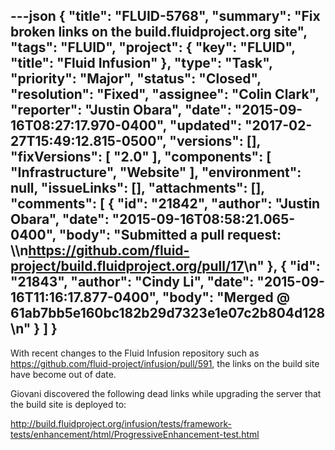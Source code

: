 ---json
{
  "title": "FLUID-5768",
  "summary": "Fix broken links on the build.fluidproject.org site",
  "tags": "FLUID",
  "project": {
    "key": "FLUID",
    "title": "Fluid Infusion"
  },
  "type": "Task",
  "priority": "Major",
  "status": "Closed",
  "resolution": "Fixed",
  "assignee": "Colin Clark",
  "reporter": "Justin Obara",
  "date": "2015-09-16T08:27:17.970-0400",
  "updated": "2017-02-27T15:49:12.815-0500",
  "versions": [],
  "fixVersions": [
    "2.0"
  ],
  "components": [
    "Infrastructure",
    "Website"
  ],
  "environment": null,
  "issueLinks": [],
  "attachments": [],
  "comments": [
    {
      "id": "21842",
      "author": "Justin Obara",
      "date": "2015-09-16T08:58:21.065-0400",
      "body": "Submitted a pull request: \\\n<https://github.com/fluid-project/build.fluidproject.org/pull/17>\n"
    },
    {
      "id": "21843",
      "author": "Cindy Li",
      "date": "2015-09-16T11:16:17.877-0400",
      "body": "Merged @ 61ab7bb5e160bc182b29d7323e1e07c2b804d128\n"
    }
  ]
}
---
With recent changes to the Fluid Infusion repository such as <https://github.com/fluid-project/infusion/pull/591>, the links on the build site have become out of date.&#x20;

Giovani discovered the following dead links while upgrading the server that the build site is deployed to:

<http://build.fluidproject.org/infusion/tests/framework-tests/enhancement/html/ProgressiveEnhancement-test.html>

        